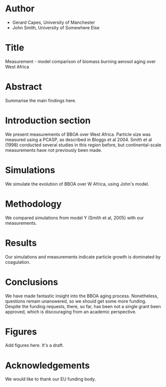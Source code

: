 # Author
- Gerard Capes, University of Manchester
- John Smith,   University of Somewhere Else

# Title
Measurement - model comparison of biomass burning aerosol aging over West Africa

# Abstract
Summarise the main findings here.

# Introduction section
We present measurements of BBOA over West Africa.
Particle size was measured using a PCASP, as described in Bloggs et al 2004.
Smith et al (1998) conducted several studies in this region before,
but continental-scale measurements have not previously been made.

# Simulations
We simulate the evolution of BBOA over W Africa, using John's model.

# Methodology
We compared simulations from model Y (Smith et al, 2005) with our measurements.

# Results
Our simulations and measurements indicate particle growth is dominated by coagulation.

# Conclusions
We have made fantastic insight into the BBOA aging process.
Nonetheless, questions remain unanswered, so we should get some more funding.
Despite the funding requests, there, so far, has been not a single grant been approved, which is discouraging from an academic perspective.


# Figures
Add figures here. It's a draft.

# Acknowledgements
We would like to thank our EU funding body.

